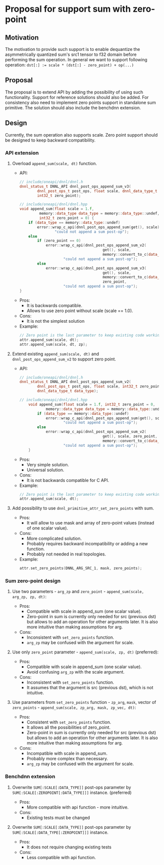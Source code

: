 # Proposal for support sum with zero-point

## Motivation
The motivation to provide such support is to enable dequantize the
asymmetrically quantized sum's src1 tensor to f32 domain before performing the
sum operation. In general we want to support following operation:
`dst[:] := scale * (dst[:] - zero_point) + op(...)`

## Proposal
The proposal is to extend API by adding the possibility of using such
functionality. Support for reference solutions should also be added. For
consistency also need to implement zero points support in standalone sum
primitive. The solution should also include the benchdnn extension.

## Design

Currently, the sum operation also supports scale. Zero point support should
be designed to keep backward compatibility.

### API extension

1. Overload `append_sum(scale, dt)` function.
    - API:
        ```cpp
        // include/oneapi/dnnl/dnnl.h
        dnnl_status_t DNNL_API dnnl_post_ops_append_sum_v3(
                dnnl_post_ops_t post_ops, float scale, dnnl_data_type_t data_type,
                int32_t zero_point);

        // include/oneapi/dnnl/dnnl.hpp
        void append_sum(float scale = 1.f,
                 memory::data_type data_type = memory::data_type::undef,
                 int32_t zero_point = 0) {
            if (data_type == memory::data_type::undef)
                error::wrap_c_api(dnnl_post_ops_append_sum(get(), scale),
                        "could not append a sum post-op");
            else
                if (zero_point == 0)
                    error::wrap_c_api(dnnl_post_ops_append_sum_v2(
                                              get(), scale,
                                              memory::convert_to_c(data_type)),
                            "could not append a sum post-op");
                else
                    error::wrap_c_api(dnnl_post_ops_append_sum_v3(
                                              get(), scale,
                                              memory::convert_to_c(data_type)),
                                              zero_point,
                            "could not append a sum post-op");
        }
        ```
    - Pros:
        - It is backwards compatible.
        - Allows to use zero point without scale (scale == 1.0).
    - Cons:
        - It is not the simplest solution
    - Example:
        ```cpp
        // Zero point is the last parameter to keep existing code working.
        attr.append_sum(scale, dt);
        attr.append_sum(scale, dt, zp);
        ```

2. Extend existing `append_sum(scale, dt)` and `dnnl_post_ops_append_sum_v2` to
support zero point.
    - API:
        ```cpp
        // include/oneapi/dnnl/dnnl.h
        dnnl_status_t DNNL_API dnnl_post_ops_append_sum_v2(
                dnnl_post_ops_t post_ops, float scale, int32_t zero_point,
                dnnl_data_type_t data_type);

        // include/oneapi/dnnl/dnnl.hpp
            void append_sum(float scale = 1.f, int32_t zero_point = 0,
                    memory::data_type data_type = memory::data_type::undef) {
                if (data_type == memory::data_type::undef)
                    error::wrap_c_api(dnnl_post_ops_append_sum(get(), scale),
                            "could not append a sum post-op");
                else
                    error::wrap_c_api(dnnl_post_ops_append_sum_v2(
                                              get(), scale, zero_point,
                                              memory::convert_to_c(data_type)),
                            "could not append a sum post-op");
            }
        ```
    - Pros:
        - Very simple solution.
        - Universal solution.
    - Cons:
        - It is not backwards compatible for C API.
    - Example:
        ```cpp
        // Zero point is the last parameter to keep existing code working.
        attr.append_sum(scale, dt);
        ```

3. Add possibility to use `dnnl_primitive_attr_set_zero_points` with sum.
    - Pros:
        - It will allow to use mask and array of zero-point values (instead of
          one scalar value).
    - Cons:
        - More complicated solution.
        - Probably requires backward incompatibility or adding a new function.
        - Probably not needed in real topologies.
    - Example:
        ```cpp
        attr.set_zero_points(DNNL_ARG_SRC_1, mask, zero_points);
        ```

### Sum zero-point design

1. Use two parameters - `arg_zp` and `zero_point` -
  `append_sum(scale, arg_zp, zp, dt)`:
    - Pros:
        - Compatible with scale in append_sum (one scalar value).
        - Zero-point in sum is currently only needed for src (previous dst) but
          allows to add an operation for other arguments later. It is also more
          intuitive than making assumptions for arg.
    - Cons:
        - Inconsistent with `set_zero_points` function.
        - `arg_zp` may be confused with the argument for scale.

2. Use only `zero_point` parameter - `append_sum(scale, zp, dt)` (preferred):
    - Pros:
        - Compatible with scale in append_sum (one scalar value).
        - Avoid confusing `arg_zp` with the scale argument.
    - Cons:
        - Inconsistent with `set_zero_points` function.
        - It assumes that the argument is src (previous dst), which is not
          intuitive.

3. Use parameters from `set_zero_points` function - `zp_arg`, `mask`, vector of
   `zero_points` - `append_sum(scale, zp_arg, mask, zp_vec, dt)`:
    - Pros:
        - Consistent with `set_zero_points` function.
        - It allows all the possibilities of zero_point.
        - Zero-point in sum is currently only needed for src (previous dst) but
          allows to add an operation for other arguments later. It is also more
          intuitive than making assumptions for arg.
    - Cons:
        - Incompatible with scale in append_sum.
        - Probably more complex than necessary.
        - `arg_zp` may be confused with the argument for scale.

### Benchdnn extension

1. Overwrite `SUM[:SCALE[:DATA_TYPE]]` post-ops parameter by
`SUM[:SCALE[:ZEROPOINT[:DATA_TYPE]]]` instance. (preferred)
    - Pros:
        - More compatible with api function - more intuitive.
    - Cons:
        - Existing tests must be changed

2. Overwrite `SUM[:SCALE[:DATA_TYPE]]` post-ops parameter by
`SUM[:SCALE[:DATA_TYPE[:ZEROPOINT]]]` instance.
    - Pros:
        - It does not require changing existing tests
    - Cons:
        - Less compatible with api function.

